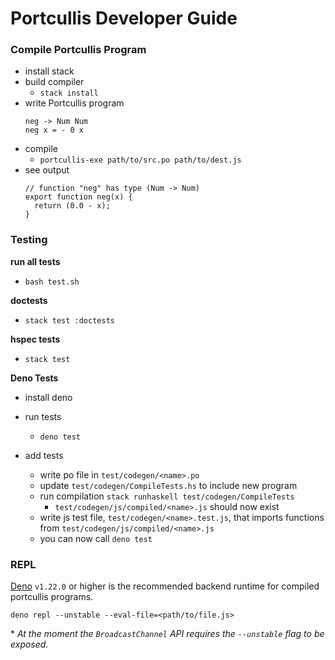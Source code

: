 # Portcullis Developer Guide

### Compile Portcullis Program

- install stack
- build compiler
  - `stack install`
- write Portcullis program
  ```
  neg -> Num Num
  neg x = - 0 x
  ```
- compile
  - `portcullis-exe path/to/src.po path/to/dest.js`
- see output
  ```
  // function "neg" has type (Num -> Num)
  export function neg(x) {
    return (0.0 - x);
  }
  ```

### Testing

**run all tests**

- `bash test.sh`

**doctests**

- `stack test :doctests`

**hspec tests**

- `stack test`

**Deno Tests**

- install deno
- run tests
  - `deno test`

- add tests
  - write po file in `test/codegen/<name>.po`
  - update `test/codegen/CompileTests.hs` to include new program
  - run compilation `stack runhaskell test/codegen/CompileTests`
    - `test/codegen/js/compiled/<name>.js` should now exist
  - write js test file, `test/codegen/<name>.test.js`, that imports functions from
    `test/codegen/js/compiled/<name>.js`
  - you can now call `deno test`

### REPL

[Deno](https://deno.land/manual@v1.22.0) `v1.22.0` or higher is the recommended
backend runtime for compiled portcullis programs.

    deno repl --unstable --eval-file=<path/to/file.js>

&ast; _At the moment the `BroadcastChannel` API requires the `--unstable` flag
to be exposed._
